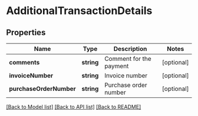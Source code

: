 # AdditionalTransactionDetails

## Properties
Name | Type | Description | Notes
------------ | ------------- | ------------- | -------------
**comments** | **string** | Comment for the payment | [optional] 
**invoiceNumber** | **string** | Invoice number | [optional] 
**purchaseOrderNumber** | **string** | Purchase order number | [optional] 

[[Back to Model list]](../README.md#documentation-for-models) [[Back to API list]](../README.md#documentation-for-api-endpoints) [[Back to README]](../README.md)


